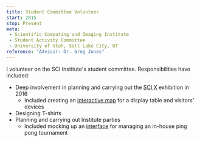 ```yaml
---
title: Student Committee Volunteer
start: 2015
stop: Present
meta:
 - Scientific Computing and Imaging Institute
 - Student Activity Committee
 - University of Utah, Salt Lake City, UT
reference: "Advisor: Dr. Greg Jones"
---
```

I volunteer on the SCI Institute's student committee. Responsibilities have included:
- Deep involvement in planning and carrying out the [SCI X](http://sci.utah.edu/the-institute/events/day/20161116.html) exhibition in 2016
  - Included creating an [interactive map](https://github.com/alex-r-bigelow/scix-map) for a display table and visitors' devices
- Designing T-shirts
- Planning and carrying out Institute parties
  - Included mocking up an [interface](https://github.com/alex-r-bigelow/ping-pong-tournament) for managing an in-house ping pong tournament
